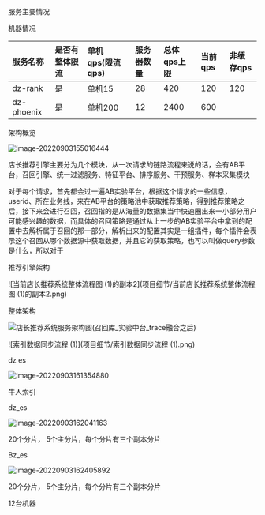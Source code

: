 服务主要情况

机器情况

| 服务名称   | 是否有整体限流 | 单机qps(限流qps) | 服务器数量 | 总体qps上限 | 当前qps | 非缓存qps |
| :--------- | :------------- | :--------------- | :--------- | :---------- | :------ | :-------- |
| dz-rank    | 是             | 单机15           | 28         | 420         | 120     | 120       |
| dz-phoenix | 是             | 单机200          | 12         | 2400        | 600     |           |

架构概览

![image-20220903155016444](项目细节/image-20220903155016444.png)

店长推荐引擎主要分为几个模块，从一次请求的链路流程来说的话，会有AB平台，召回引擎、统一过滤服务、特征平台、排序服务、干预服务、样本采集模块

对于每个请求，首先都会过一遍AB实验平台，根据这个请求的一些信息，userid、所在业务线，来在AB平台的策略池中获取推荐策略，得到推荐策略之后，接下来会进行召回，召回指的是从海量的数据集当中快速圈出来一小部分用户可能感兴趣的数据，而具体的召回策略是通过从上一步的AB实验平台中拿到的配置中去解析属于召回的那一部分，解析出来的配置其实是一组插件，每个插件会表示这个召回从哪个数据源中获取数据，并且它的获取策略，也可以叫做query参数是什么，所以对于



推荐引擎架构

![当前店长推荐系统整体流程图 (1)的副本2](项目细节/当前店长推荐系统整体流程图 (1)的副本2.png)

整体架构

![店长推荐系统服务架构图(召回库_实验中台_trace融合之后)](项目细节/店长推荐系统服务架构图(召回库_实验中台_trace融合之后).png)

![索引数据同步流程 (1)](项目细节/索引数据同步流程 (1).png)

dz es

![image-20220903161354880](项目细节/image-20220903161354880.png)

牛人索引

dz_es

![image-20220903162041163](项目细节/image-20220903162041163.png)

20个分片， 5个主分片，每个分片有三个副本分片

Bz_es

![image-20220903162405892](项目细节/image-20220903162405892.png)

20个分片， 5个主分片，每个分片有三个副本分片



12台机器

